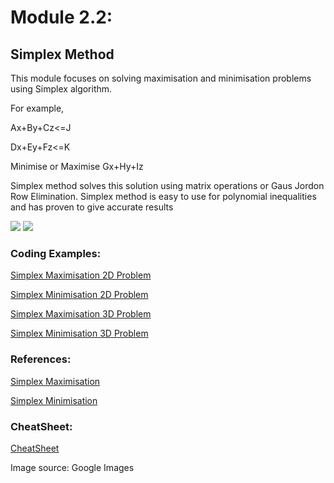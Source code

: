 # **Module 2.2:** 

## Simplex Method

This module focuses on solving maximisation and minimisation problems using Simplex algorithm. 

For example, 
 

Ax+By+Cz<=J

Dx+Ey+Fz<=K

Minimise or Maximise Gx+Hy+Iz

Simplex method solves this solution using matrix operations or Gaus Jordon Row Elimination.
Simplex method is easy to use for polynomial inequalities and has proven to give accurate results

<image src='https://www.mathstools.com/images/maths/samples/png/iterations.png'>
 
<image src='http://math.uww.edu/~mcfarlat/images/s-prob3.gif'>
 
 
### Coding Examples:
 
<p>
<a href='https://colab.research.google.com/drive/1FKw4bmpgcQQBwchK_6HT-GveHMnijYGo?usp=sharing/' target="_blank" rel="noopener noreferrer">Simplex Maximisation 2D Problem</a>
 </p>
 
<p>
<a href='https://colab.research.google.com/drive/1g9qYdpKHscgSqvZLijNL5xOwTR6yBBEx?usp=sharing/' target="_blank" rel="noopener noreferrer">Simplex Minimisation 2D Problem</a>
  </p>
 
<p>
<a href='https://colab.research.google.com/drive/1jVvUQBEk_2fhMpwVVqRv6kiLRWwv2csf?usp=sharing/' target="_blank" rel="noopener noreferrer">Simplex Maximisation 3D Problem</a>
  </p>
 
<p>
<a href='https://colab.research.google.com/drive/1Ed0O4G8teXT1NPQ7ySF4Pu3UeHIe3QeZ?usp=sharing/' target="_blank" rel="noopener noreferrer">Simplex Minimisation 3D Problem</a>
 
 </p>
 
### References:
 
<p>
<a href='https://drive.google.com/file/d/1lj2tuPrf1dG7z4oOwOHiqO0N2wJboQH7/view?usp=sharing/' target="_blank" rel="noopener noreferrer">Simplex Maximisation</a>
  </p>
 
<p>
<a href='https://drive.google.com/file/d/1WFAVcptD2pbAmrhMmCHw7DtPDUTczBje/view?usp=sharing/' target="_blank" rel="noopener noreferrer">Simplex Minimisation</a>
 
 </p>
 
### CheatSheet: 

<p>
<a href='https://docs.google.com/presentation/d/12wSnYJxgBQTjCVSjEgp8fdS2E1qN-U95V4Ej35ZPJCU/edit?usp=sharing' target="_blank" rel="noopener noreferrer">CheatSheet</a>
 </p>  
Image source: Google Images
 
